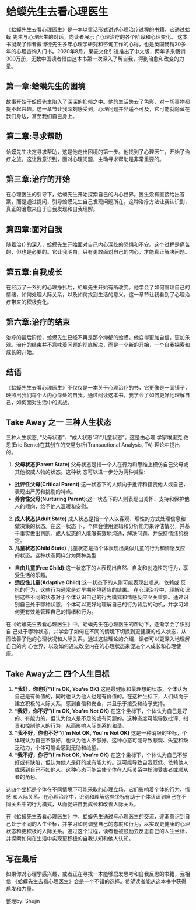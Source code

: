 # 蛤蟆先生去看心理医生

《蛤蟆先生去看心理医生》是一本以童话形式讲述心理治疗过程的书籍，它通过蛤蟆
先生与心理医生的对话，向读者展示了心理治疗的各个阶段和心理变化。
这本书凝聚了作者戴博德先生多年心理学研究和咨询工作的心得，也是英国畅销20多年的心理咨询入⻔书。2020年8月，果⻨文化引进推出了中文版，两年多来畅销300万册，无数中国读者借由这本书第一次深入了解自我，得到治愈和改变的力量。

## 第一章:蛤蟆先生的困境
故事开始于蛤蟆先生陷入了深深的抑郁之中。他的生活失去了色彩，对一切事物都提不起兴趣。这一章节让我深刻感受到，心理问题并非遥不可及，它可能就隐藏在我们身边，甚至我们自己身上。

## 第二章:寻求帮助
蛤蟆先生决定寻求帮助，这是他走出困境的第一步。他找到了心理医生，开始了治疗之旅。这让我意识到，面对心理问题，主动寻求帮助是非常重要的。

## 第三章:治疗的开始
在心理医生的引导下，蛤蟆先生开始探索自己的内心世界。医生没有直接给出答案，而是通过提问，引导蛤蟆先生自己发现问题所在。这种治疗方法让我认识到，真正的治愈来自于自我发现和自我理解。

## 第四章:面对自我
随着治疗的深入，蛤蟆先生开始面对自己内心深处的恐惧和不安。这个过程是痛苦的，但也是必要的。它让我明白，只有勇敢面对自己的内心，才能真正解决问题。

## 第五章:自我成⻓
在经历了一系列的心理挣扎后，蛤蟆先生开始有所改变。他学会了如何管理自己的情绪，如何处理人际关系，以及如何找到生活的意义。这一章节让我看到了心理治疗带来的积极变化。

## 第六章:治疗的结束
治疗的最后阶段，蛤蟆先生已经不再是那个抑郁的蛤蟆。他变得更加自信，更加乐观。治疗的结束并不意味着问题的彻底解决，而是一个新的开始，一个自我探索和成⻓的开始。

## 结语
《蛤蟆先生去看心理医生》不仅仅是一本关于心理治疗的书，它更像是一面镜子，映照出我们每个人内心深处的自我。通过阅读这本书，我学会了如何更好地理解自己，如何面对生活中的挑战。

## Take Away 之一 三种人生状态
三种人生状态, “父母状态”、“成人状态”和“儿童状态”。这是由心理 学家埃里克·伯恩(Eric Berne)在其创立的交易分析(Transactional Analysis, TA) 理论中提出的。
1. **父母状态(Parent State)** 父母状态是指一个人在行为和思维上模仿自己父母或其他权威人物的状态。这种状
态可以进一步分为两种类型:
- **批评性父母(Critical Parent)**:这一状态下的人倾向于批评和指责他人或自己，表现出严厉和挑剔的特点。
- **养育性父母(Nurturing Parent)**:这一状态下的人则表现出关怀、支持和保护他人的倾向，给予他人温暖和安慰。
2. **成人状态(Adult State)** 成人状态是指一个人以客观、理性的方式处理信息和做决策的状态。在这一状态 下，个体会使用逻辑和分析能力来评估情况，并基于事实做出判断。成人状态的人能够有效地沟通，解决问题，并保持情绪的稳定。
3. **儿童状态(Child State)** 儿童状态是指个体表现出类似儿童的行为和情感反应的状态。这种状态同样分为两种类型:
- **自由儿童(Free Child)**:这一状态下的人表现出自然、自发和创造性的行为，享受生活的乐趣。
- **适应性儿童(Adaptive Child)**:这一状态下的人则可能表现出顺从、依赖或 反抗的行为，这些行为通常是对早期环境适应的结果。
在心理治疗中，理解和识别这些不同的状态对于个体认识自己的行为模式和情感反应至关重要。通过识别自己处于哪种状态，个体可以更好地理解自己的行为背后的动机，并学习如何更有效地管理自己的情绪和行为。

在《蛤蟆先生去看心理医生》中，蛤蟆先生在心理医生的帮助下，逐渐学会了识别自 己处于哪种状态，并学会了如何在不同的情境下切换到更健康的成人状态，从而改善了他的心理状况和人际关系。通过这些理论的介绍，读者可以更深入地理解自己的内 心世界，以及如何通过改变内在的心理状态来促进个人成⻓和心理健康。

## Take Away之二 四个人生目标
1. **“我好，你也好”(I'm OK, You're OK)**
这是最健康和最理想的状态，个体认为自己是有价值的，同时也认为他人也是有价值的。在这种坐标下，人们倾向于建立积极的人际关系，感到自信和安全，并且乐于接受和给予支持。
2. **“我好，你不好”(I'm OK, You're Not OK)** 
在这个坐标下，个体认为自己是好的、有能力的，但认为他人是不足的或有问题的。这种态度可能导致批评、指责和控制他人的行为，从而影响人际关系的和谐。
3. **“我不好，你也不好”(I'm Not OK, You're Not OK)** 
这是一种消极的坐标，个体既认为自己不够好，也认为他人不够好。这种心态可能导致悲观、失望和缺乏动力，个体可能会感到无助和绝望。
4. **“我不好，你行”(I'm Not OK, You're OK)** 
在这个坐标下，个体认为自己不够好或有缺陷，但认为他人是好的或有能力的。这可能导致自我贬低、依赖他人或感到自己不如他人。这种心态可能会使个体在人际关系中扮演受害者或顺从者的⻆色。

这四个坐标是个体在不同情境下可能采取的心理立场，它们影响着个体的行为、情感 和人际关系。在心理治疗中，识别和理解这些坐标有助于个体认识到自己在不同关系中的行为模式，从而促进自我成⻓和改善人际关系。

在《蛤蟆先生去看心理医生》中，蛤蟆先生通过与心理医生的交流，逐渐意识到自己处于不同的人生坐标，并学习如何调整自己的态度和行为，以实现更健康的心理状态和更积极的人际关系。通过这个过程，读者也被鼓励去反思自己的人生坐标，并探索如何在生活中实现更积极的自我认知和他人认知。

## 写在最后
如果你对心理学感兴趣，或者正在寻找一本能够启发思考和自我反思的书籍，我相信 《蛤蟆先生去看心理医生》会是一个不错的选择。希望读者能从这本书中获得启发和力量。

整理by: Shujin
